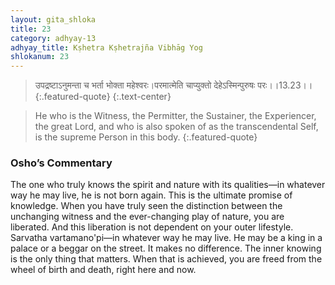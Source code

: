 ```yaml
---
layout: gita_shloka
title: 23
category: adhyay-13
adhyay_title: Kṣhetra Kṣhetrajña Vibhāg Yog
shlokanum: 23
---
```


> उपद्रष्टाऽनुमन्ता च भर्ता भोक्ता महेश्वरः।परमात्मेति चाप्युक्तो देहेऽस्मिन्पुरुषः परः।।13.23।।
{:.featured-quote} 
{:.text-center}

> He who is the Witness, the Permitter, the Sustainer, the Experiencer, the great Lord, and who is also spoken of as the transcendental Self, is the supreme Person in this body.
{:.featured-quote}

### Osho’s Commentary
The one who truly knows the spirit and nature with its qualities—in whatever way he may live, he is not born again.
This is the ultimate promise of knowledge. When you have truly seen the distinction between the unchanging witness and the ever-changing play of nature, you are liberated.
And this liberation is not dependent on your outer lifestyle. Sarvatha vartamano'pi—in whatever way he may live. He may be a king in a palace or a beggar on the street. It makes no difference. The inner knowing is the only thing that matters. When that is achieved, you are freed from the wheel of birth and death, right here and now.
